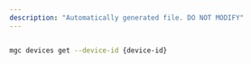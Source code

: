 ```yaml
---
description: "Automatically generated file. DO NOT MODIFY"
---
```


```bash

mgc devices get --device-id {device-id}

```